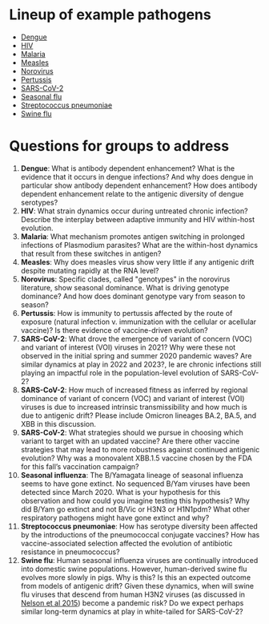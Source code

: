 # Lineup of example pathogens

* [Dengue](dengue/)
* [HIV](hiv/)
* [Malaria](malaria/)
* [Measles](measles/)
* [Norovirus](norovirus/)
* [Pertussis](pertussis/)
* [SARS-CoV-2](sars-cov-2/)
* [Seasonal flu](seasonal-flu/)
* [Streptococcus pneumoniae](pneumo/)
* [Swine flu](swine-flu/)

# Questions for groups to address

1. **Dengue**: What is antibody dependent enhancement? What is the evidence that it occurs in dengue infections? And why does dengue in particular show antibody dependent enhancement? How does antibody dependent enhancement relate to the antigenic diversity of dengue serotypes?
2. **HIV**: What strain dynamics occur during untreated chronic infection? Describe the interplay between adaptive immunity and HIV within-host evolution.
3. **Malaria**: What mechanism promotes antigen switching in prolonged infections of Plasmodium parasites? What are the within-host dynamics that result from these switches in antigen?
4. **Measles**: Why does measles virus show very little if any antigenic drift despite mutating rapidly at the RNA level?
5. **Norovirus**: Specific clades, called "genotypes" in the norovirus literature, show seasonal dominance. What is driving genotype dominance? And how does dominant genotype vary from season to season?
6. **Pertussis**: How is immunity to pertussis affected by the route of exposure (natural infection v. immunization with the cellular or acellular vaccine)? Is there evidence of vaccine-driven evolution?
7. **SARS-CoV-2**: What drove the emergence of variant of concern (VOC) and variant of interest (VOI) viruses in 2021? Why were these not observed in the initial spring and summer 2020 pandemic waves? Are similar dynamics at play in 2022 and 2023?, Ie are chronic infections still playing an impactful role in the population-level evolution of SARS-CoV-2?
8. **SARS-CoV-2**: How much of increased fitness as inferred by regional dominance of variant of concern (VOC) and variant of interest (VOI) viruses is due to increased intrinsic transmissibility and how much is due to antigenic drift? Please include Omicron lineages BA.2, BA.5, and XBB in this discussion.
9. **SARS-CoV-2**: What strategies should we pursue in choosing which variant to target with an updated vaccine? Are there other vaccine strategies that may lead to more robustness against continued antigenic evolution? Why was a monovalent XBB.1.5 vaccine chosen by the FDA for this fall’s vaccination campaign?
10. **Seasonal influenza**: The B/Yamagata lineage of seasonal influenza seems to have gone extinct. No sequenced B/Yam viruses have been detected since March 2020. What is your hypothesis for this observation and how could you imagine testing this hypothesis? Why did B/Yam go extinct and not B/Vic or H3N3 or H1N1pdm? What other respiratory pathogens might have gone extinct and why?
11. **Streptococcus pneumoniae**: How has serotype diversity been affected by the introductions of the pneumococcal conjugate vaccines? How has vaccine-associated selection affected the evolution of antibiotic resistance in pneumococcus?
12. **Swine flu**: Human seasonal influenza viruses are continually introduced into domestic swine populations. However, human-derived swine flu evolves more slowly in pigs. Why is this? Is this an expected outcome from models of antigenic drift? Given these dynamics, when will swine flu viruses that descend from human H3N2 viruses (as discussed in [Nelson et al 2015](https://www.cell.com/trends/microbiology/fulltext/S0966-842X(14)00246-7)) become a pandemic risk? Do we expect perhaps similar long-term dynamics at play in white-tailed for SARS-CoV-2?
